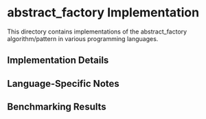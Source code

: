 # abstract_factory Implementation

This directory contains implementations of the abstract_factory algorithm/pattern in various programming languages.

## Implementation Details

## Language-Specific Notes

## Benchmarking Results

